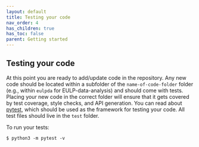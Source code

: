 ```yaml
---
layout: default
title: Testing your code
nav_order: 4
has_children: true
has_toc: false
parent: Getting started
---
```


Testing your code
-----------------
At this point you are ready to add/update code in the repository. Any new code should be located within a subfolder of the `name-of-code-folder` folder (e.g., within `eulpda` for EULP-data-analysis) and should come with tests. Placing your new code in the correct folder will ensure that it gets covered by test coverage, style checks, and API generation. You can read about [pytest](https://docs.pytest.org/en/latest/), which should be used as the framework for testing your code. All test files should live in the `test` folder.

To run your tests:
```
$ python3 -m pytest -v
```